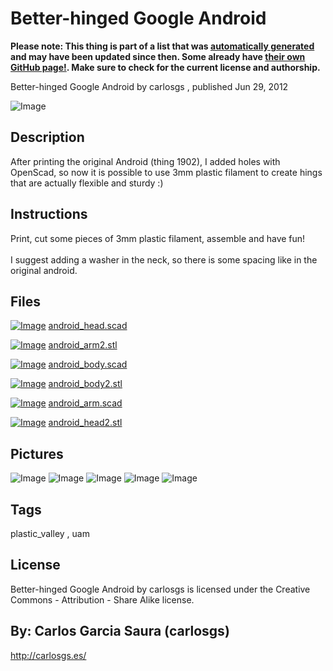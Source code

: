 Better-hinged Google Android
===============
**Please note: This thing is part of a list that was [automatically generated](https://github.com/carlosgs/export-things) and may have been updated since then. Some already have [their own GitHub page!](https://github.com/carlosgs?tab=repositories). Make sure to check for the current license and authorship.**  

Better-hinged Google Android  by carlosgs , published Jun 29, 2012

![Image](img/2012-06-29_12.43.05_display_large.jpg)

Description
--------
After printing the original Android (thing 1902), I added holes with OpenScad, so now it is possible to use 3mm plastic filament to create hings that are actually flexible and sturdy :)

Instructions
--------
Print, cut some pieces of 3mm plastic filament, assemble and have fun!<br />
<br />
I suggest adding a washer in the neck, so there is some spacing like in the original android.

Files
--------
[![Image](img/Gears_preview_tinycard.jpg)](android_head.scad)
 [ android_head.scad](android_head.scad)  

[![Image](img/android_arm2_preview_tinycard.jpg)](android_arm2.stl)
 [ android_arm2.stl](android_arm2.stl)  

[![Image](img/Gears_preview_tinycard.jpg)](android_body.scad)
 [ android_body.scad](android_body.scad)  

[![Image](img/android_body2_preview_tinycard.jpg)](android_body2.stl)
 [ android_body2.stl](android_body2.stl)  

[![Image](img/Gears_preview_tinycard.jpg)](android_arm.scad)
 [ android_arm.scad](android_arm.scad)  

[![Image](img/android_head2_preview_tinycard.jpg)](android_head2.stl)
 [ android_head2.stl](android_head2.stl)  



Pictures
--------
![Image](img/2012-06-29_12.43.25_display_large.jpg)
![Image](img/2012-06-29_12.43.51_display_large.jpg)
![Image](img/android_body2_display_large.jpg)
![Image](img/android_arm2_display_large.jpg)
![Image](img/android_head2_display_large.jpg)


Tags
--------
plastic_valley , uam  

  

License
--------
Better-hinged Google Android by carlosgs is licensed under the Creative Commons - Attribution - Share Alike license.  



By: Carlos Garcia Saura (carlosgs)
--------
<http://carlosgs.es/>